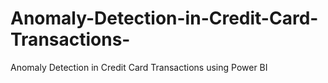 # Anomaly-Detection-in-Credit-Card-Transactions-
Anomaly Detection in Credit Card Transactions using Power BI
